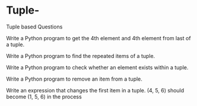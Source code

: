 # Tuple-
Tuple based Questions 

Write a Python program to get the 4th element and 4th element from last of a tuple.

Write a Python program to find the repeated items of a tuple.

Write a Python program to check whether an element exists within a tuple.

Write a Python program to remove an item from a tuple.

Write an expression that changes the first item in a tuple. (4, 5, 6) should become (1, 5, 6) in the process
